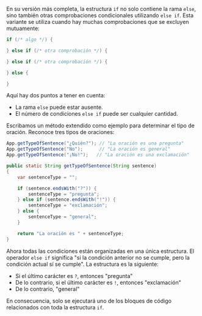 En su versión más completa, la estructura `if` no solo contiene la rama `else`, sino también otras comprobaciones condicionales utilizando `else if`. Esta variante se utiliza cuando hay muchas comprobaciones que se excluyen mutuamente:

```java
if (/* algo */) {

} else if (/* otra comprobación */) {

} else if (/* otra comprobación */) {

} else {

}
```

Aquí hay dos puntos a tener en cuenta:

* La rama `else` puede estar ausente.
* El número de condiciones `else if` puede ser cualquier cantidad.

Escribamos un método extendido como ejemplo para determinar el tipo de oración. Reconoce tres tipos de oraciones:

```java
App.getTypeOfSentence("¿Quién?"); // "La oración es una pregunta"
App.getTypeOfSentence("No");      // "La oración es general"
App.getTypeOfSentence("¡No!");   // "La oración es una exclamación"

public static String getTypeOfSentence(String sentence)
{
    var sentenceType = "";

    if (sentence.endsWith("?")) {
        sentenceType = "pregunta";
    } else if (sentence.endsWith("!")) {
        sentenceType = "exclamación";
    } else {
        sentenceType = "general";
    }

    return "La oración es " + sentenceType;
}
```

Ahora todas las condiciones están organizadas en una única estructura. El operador `else if` significa "si la condición anterior no se cumple, pero la condición actual sí se cumple". La estructura es la siguiente:

- Si el último carácter es `?`, entonces "pregunta"
- De lo contrario, si el último carácter es `!`, entonces "exclamación"
- De lo contrario, "general"

En consecuencia, solo se ejecutará uno de los bloques de código relacionados con toda la estructura `if`.
